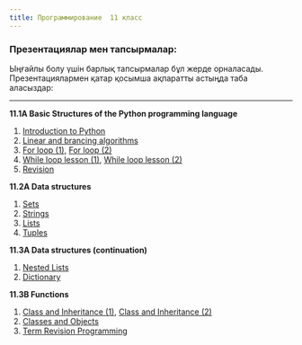 ```yaml
---
title: Программирование  11 класс
---
```

### Презентациялар мен тапсырмалар:
Ыңғайлы болу үшін барлық тапсырмалар бұл жерде орналасады.
Презентациялармен қатар қосымша ақпаратты астыңда таба аласыздар:

---
**11.1A Basic Structures of the Python programming language**
1) [Introduction to Python](https://nisopen.ams3.cdn.digitaloceanspaces.com/11/Programming/1-term/11.1A/Intro-to-Python..pdf)
2) [Linear and brancing algorithms](https://nisopen.ams3.cdn.digitaloceanspaces.com/11/Programming/1-term/11.1A/Linear-and-branching-algorithms.pdf)
3) [For loop (1)](https://nisopen.ams3.cdn.digitaloceanspaces.com/11/Programming/1-term/11.1A/for-loop.pdf), [For loop (2)](https://nisopen.ams3.cdn.digitaloceanspaces.com/11/Programming/1-term/11.1A/Python-for-loops.pdf)
4) [While loop lesson (1)](https://nisopen.ams3.cdn.digitaloceanspaces.com/11/Programming/1-term/11.1A/While-loop.pdf), [While loop lesson (2)](https://nisopen.ams3.cdn.digitaloceanspaces.com/11/Programming/1-term/11.1A/While-loop-lesson2.pdf)
5) [Revision](https://nisopen.ams3.cdn.digitaloceanspaces.com/11/Programming/1-term/11.1A/11.1A-Revision.pdf)

**11.2A Data structures**
1) [Sets](https://nisopen.ams3.cdn.digitaloceanspaces.com/11/Programming/1-term/11.2A/Sets.pdf)
2) [Strings](https://nisopen.ams3.cdn.digitaloceanspaces.com/11/Programming/1-term/11.2A/Strings.pdf)
3) [Lists](https://nisopen.ams3.cdn.digitaloceanspaces.com/11/Programming/1-term/11.2A/Lists.pdf)
4) [Tuples](https://nisopen.ams3.cdn.digitaloceanspaces.com/11/Programming/1-term/11.2A/Tuples.pdf)

**11.3A Data structures (continuation)**
1) [Nested Lists](https://nisopen.ams3.cdn.digitaloceanspaces.com/11/Programming/1-term/11.3A/Dictionary.pdf)
2) [Dictionary](https://nisopen.ams3.cdn.digitaloceanspaces.com/11/Programming/1-term/11.3A/Dictionary.pdf)

**11.3B Functions**
1) [Class and Inheritance (1)](https://nisopen.ams3.cdn.digitaloceanspaces.com/11/Programming/1-term/11.4A/Class-Inheritance-1.pdf), [Class and Inheritance (2)](https://nisopen.ams3.cdn.digitaloceanspaces.com/11/Programming/1-term/11.4A/Class-Inheritance-2.pdf)
2) [Classes and Objects](https://nisopen.ams3.cdn.digitaloceanspaces.com/11/Programming/1-term/11.4A/Classes-and-Objects.pdf)
3) [Term Revision Programming](https://nisopen.ams3.cdn.digitaloceanspaces.com/11/Programming/1-term/11.4A/Programming.pdf)

